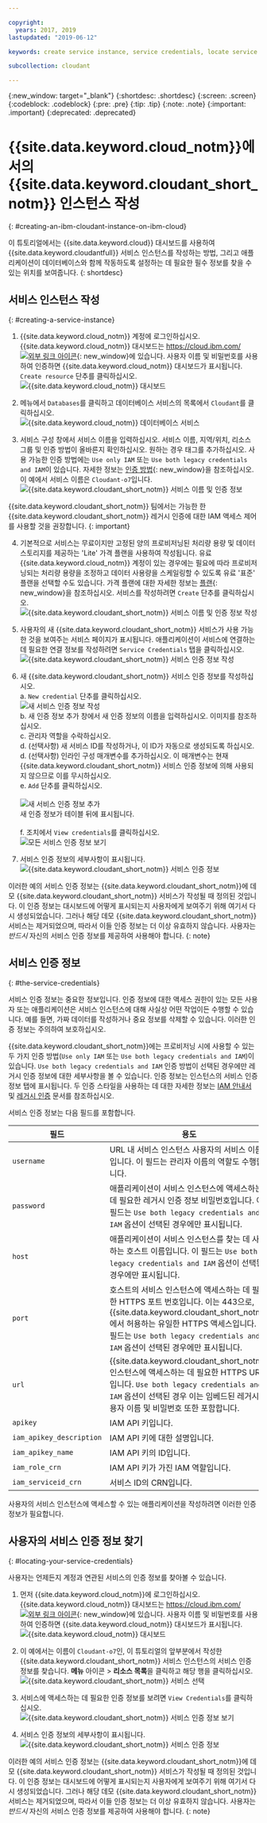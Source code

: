 ```yaml
---

copyright:
  years: 2017, 2019
lastupdated: "2019-06-12"

keywords: create service instance, service credentials, locate service credentials

subcollection: cloudant

---
```


{:new_window: target="_blank"}
{:shortdesc: .shortdesc}
{:screen: .screen}
{:codeblock: .codeblock}
{:pre: .pre}
{:tip: .tip}
{:note: .note}
{:important: .important}
{:deprecated: .deprecated}

<!-- Acrolinx: 2018-09-19 -->

# {{site.data.keyword.cloud_notm}}에서의 {{site.data.keyword.cloudant_short_notm}} 인스턴스 작성
{: #creating-an-ibm-cloudant-instance-on-ibm-cloud}

이 튜토리얼에서는 {{site.data.keyword.cloud}} 대시보드를 사용하여
{{site.data.keyword.cloudantfull}} 서비스 인스턴스를 작성하는 방법,
그리고 애플리케이션이 데이터베이스와 함께 작동하도록 설정하는 데 필요한
필수 정보를 찾을 수 있는 위치를 보여줍니다.
{: shortdesc} 

## 서비스 인스턴스 작성
{: #creating-a-service-instance}

1.  {{site.data.keyword.cloud_notm}} 계정에 로그인하십시오. <br/>
        {{site.data.keyword.cloud_notm}} 대시보드는
    [https://cloud.ibm.com/ ![외부 링크 아이콘](../images/launch-glyph.svg "외부 링크 아이콘")](https://cloud.ibm.com/){: new_window}에 있습니다.
    사용자 이름 및 비밀번호를 사용하여 인증하면
    {{site.data.keyword.cloud_notm}} 대시보드가 표시됩니다. `Create resource` 단추를 클릭하십시오. <br/>
    ![{{site.data.keyword.cloud_notm}} 대시보드](images/img0001.png)

2.  메뉴에서 `Databases`를 클릭하고 데이터베이스 서비스의 목록에서 `Cloudant`를 클릭하십시오. <br/>
    ![{{site.data.keyword.cloud_notm}} 데이터베이스 서비스](images/img0003.png)<br/>

3.  서비스 구성 창에서 서비스 이름을 입력하십시오. 서비스 이름, 지역/위치, 리소스 그룹 및 인증 방법이 올바른지 확인하십시오. 원하는 경우 태그를 추가하십시오. 사용 가능한 인증 방법에는 `Use only IAM` 또는 `Use both legacy credentials and IAM`이 있습니다. 자세한 정보는 [인증 방법](/docs/services/Cloudant?topic=cloudant-ibm-cloud-identity-and-access-management-iam-#ibm-cloud-identity-and-access-management-iam-){: new_window}을 참조하십시오. 
    이 예에서 서비스 이름은 `Cloudant-o7`입니다. <br/>
    ![{{site.data.keyword.cloudant_short_notm}} 서비스 이름 및 인증 정보](images/img0005.png)
    
{{site.data.keyword.cloudant_short_notm}} 팀에서는 가능한 한 {{site.data.keyword.cloudant_short_notm}} 레거시 인증에 대한 IAM 액세스 제어를 사용할 것을 권장합니다.
{: important}

4.  기본적으로 서비스는 무료이지만 고정된 양의 프로비저닝된 처리량 용량 및 데이터 스토리지를 제공하는 'Lite' 가격 플랜을 사용하여 작성됩니다. 유료 {{site.data.keyword.cloud_notm}} 계정이 있는 경우에는 필요에 따라 프로비저닝되는 처리량 용량을 조정하고 데이터 사용량을 스케일링할 수 있도록 유료 '표준' 플랜을 선택할 수도 있습니다. 가격 플랜에 대한 자세한 정보는 [플랜](/docs/services/Cloudant?topic=cloudant-ibm-cloud-public#plans){: new_window}을 참조하십시오. 서비스를 작성하려면 `Create` 단추를 클릭하십시오. <br/>
    ![{{site.data.keyword.cloudant_short_notm}} 서비스 이름 및 인증 정보 작성](images/img0006.png)

5.  사용자의 새 {{site.data.keyword.cloudant_short_notm}} 서비스가 사용 가능한 것을 보여주는 서비스 페이지가 표시됩니다.
    애플리케이션이 서비스에 연결하는 데 필요한 연결 정보를 작성하려면
    `Service Credentials` 탭을 클릭하십시오. <br/>
    ![{{site.data.keyword.cloudant_short_notm}} 서비스 인증 정보 작성](images/img0007.png)

6.  새 {{site.data.keyword.cloudant_short_notm}} 서비스 인증 정보를 작성하십시오.
  <br>a. `New credential` 단추를 클릭하십시오.
  <br>![새 서비스 인증 정보 작성](images/img0050.png)
  <br>b. 새 인증 정보 추가 창에서 새 인증 정보의 이름을 입력하십시오. 이미지를 참조하십시오.
  <br>c. 관리자 역할을 수락하십시오.
  <br>d. (선택사항) 새 서비스 ID를 작성하거나, 이 ID가 자동으로 생성되도록 하십시오. 
  <br>d. (선택사항) 인라인 구성 매개변수를 추가하십시오. 이 매개변수는 현재 {{site.data.keyword.cloudant_short_notm}} 서비스 인증 정보에 의해 사용되지 않으므로 이를 무시하십시오. 
  <br>e. `Add` 단추를 클릭하십시오. </br>
  <br>![새 서비스 인증 정보 추가](images/img0051.png)
  <br>새 인증 정보가 테이블 뒤에 표시됩니다. </br>
  <br>f. 조치에서 `View credentials`를 클릭하십시오.
  <br>![모든 서비스 인증 정보 보기](images/img0052.png)

7.  서비스 인증 정보의 세부사항이 표시됩니다. <br/>
    ![{{site.data.keyword.cloudant_short_notm}} 서비스 인증 정보](images/img0009.png)

이러한 예의 서비스 인증 정보는 {{site.data.keyword.cloudant_short_notm}}에 데모 {{site.data.keyword.cloudant_short_notm}} 서비스가 작성될 때 정의된 것입니다. 이 인증 정보는 대시보드에 어떻게 표시되는지 사용자에게 보여주기 위해 여기서 다시 생성되었습니다. 그러나 해당 데모 {{site.data.keyword.cloudant_short_notm}} 서비스는 제거되었으며, 따라서 이들 인증 정보는 더 이상 유효하지 않습니다. 사용자는 _반드시_ 자신의 서비스 인증 정보를 제공하여 사용해야 합니다.
{: note}

## 서비스 인증 정보
{: #the-service-credentials}

서비스 인증 정보는 중요한 정보입니다. 인증 정보에 대한 액세스 권한이 있는 모든 사용자 또는 애플리케이션은 서비스 인스턴스에 대해 사실상 어떤 작업이든 수행할 수 있습니다. 예를 들면, 가짜 데이터를 작성하거나 중요 정보를 삭제할 수 있습니다. 이러한 인증 정보는 주의하여 보호하십시오.
    
{{site.data.keyword.cloudant_short_notm}}에는 프로비저닝 시에 사용할 수 있는 두 가지 인증 방법(`Use only IAM` 또는 `Use both legacy credentials and IAM`)이 있습니다. `Use both legacy credentials and IAM` 인증 방법이 선택된 경우에만 레거시 인증 정보에 대한 세부사항을 볼 수 있습니다. 인증 정보는 인스턴스의 서비스 인증 정보 탭에 표시됩니다. 두 인증 스타일을 사용하는 데 대한 자세한 정보는 [IAM 안내서](/docs/services/Cloudant?topic=cloudant-ibm-cloud-identity-and-access-management-iam-#ibm-cloud-identity-and-access-management-iam-) 및 [레거시 인증](/docs/services/Cloudant?topic=cloudant-authentication#authentication) 문서를 참조하십시오.

서비스 인증 정보는 다음 필드를 포함합니다.

필드 |용도
------|--------
`username` | URL 내 서비스 인스턴스 사용자의 서비스 이름입니다. 이 필드는 관리자 이름의 역할도 수행합니다. 
`password` | 애플리케이션이 서비스 인스턴스에 액세스하는 데 필요한 레거시 인증 정보 비밀번호입니다. 이 필드는 `Use both legacy credentials and IAM` 옵션이 선택된 경우에만 표시됩니다. 
`host` |애플리케이션이 서비스 인스턴스를 찾는 데 사용하는 호스트 이름입니다. 이 필드는 `Use both legacy credentials and IAM` 옵션이 선택된 경우에만 표시됩니다. 
`port` | 호스트의 서비스 인스턴스에 액세스하는 데 필요한 HTTPS 포트 번호입니다. 이는 443으로, {{site.data.keyword.cloudant_short_notm}}에서 허용하는 유일한 HTTPS 액세스입니다. 이 필드는 `Use both legacy credentials and IAM` 옵션이 선택된 경우에만 표시됩니다. 
`url`	| {{site.data.keyword.cloudant_short_notm}} 인스턴스에 액세스하는 데 필요한 HTTPS URL입니다. `Use both legacy credentials and IAM` 옵션이 선택된 경우 이는 임베드된 레거시 사용자 이름 및 비밀번호 또한 포함합니다. 
`apikey` | IAM API 키입니다. 
`iam_apikey_description` | IAM API 키에 대한 설명입니다. 
`iam_apikey_name` | IAM API 키의 ID입니다.
`iam_role_crn` | IAM API 키가 가진 IAM 역할입니다.
`iam_serviceid_crn`	| 서비스 ID의 CRN입니다.

사용자의 서비스 인스턴스에 액세스할 수 있는 애플리케이션을 작성하려면 이러한 인증 정보가 필요합니다.

## 사용자의 서비스 인증 정보 찾기
{: #locating-your-service-credentials}

사용자는 언제든지 계정과 연관된 서비스의 인증 정보를 찾아볼 수 있습니다.

1.  먼저 {{site.data.keyword.cloud_notm}}에 로그인하십시오.
        {{site.data.keyword.cloud_notm}} 대시보드는
    [https://cloud.ibm.com/ ![외부 링크 아이콘](../images/launch-glyph.svg "외부 링크 아이콘")](https://cloud.ibm.com/){: new_window}에 있습니다.
    사용자 이름 및 비밀번호를 사용하여 인증하면
    {{site.data.keyword.cloud_notm}} 대시보드가 표시됩니다. <br/>
    ![{{site.data.keyword.cloud_notm}} 대시보드](images/img0001.png)

2.  이 예에서는
    이름이 `Cloudant-o7`인, 이 튜토리얼의 앞부분에서 작성한
    {{site.data.keyword.cloudant_short_notm}} 서비스 인스턴스의
    서비스 인증 정보를 찾습니다. **메뉴** 아이콘 > **리소스 목록**을 클릭하고 해당 행을 클릭하십시오. <br/>
    ![{{site.data.keyword.cloudant_short_notm}} 서비스 선택](images/img0011.png)

3.  서비스에 액세스하는 데 필요한 인증 정보를 보려면
    `View Credentials`를 클릭하십시오. <br/>
    ![{{site.data.keyword.cloudant_short_notm}} 서비스 인증 정보 보기](images/img0052.png)

4.  서비스 인증 정보의 세부사항이 표시됩니다. <br/>
    ![{{site.data.keyword.cloudant_short_notm}} 서비스 인증 정보](images/img0009.png)

이러한 예의 서비스 인증 정보는 {{site.data.keyword.cloudant_short_notm}}에 데모 {{site.data.keyword.cloudant_short_notm}} 서비스가 작성될 때 정의된 것입니다. 이 인증 정보는 대시보드에 어떻게 표시되는지 사용자에게 보여주기 위해 여기서 다시 생성되었습니다. 그러나 해당 데모 {{site.data.keyword.cloudant_short_notm}} 서비스는 제거되었으며, 따라서 이들 인증 정보는 더 이상 유효하지 않습니다. 사용자는 _반드시_ 자신의 서비스 인증 정보를 제공하여 사용해야 합니다.
{: note}

